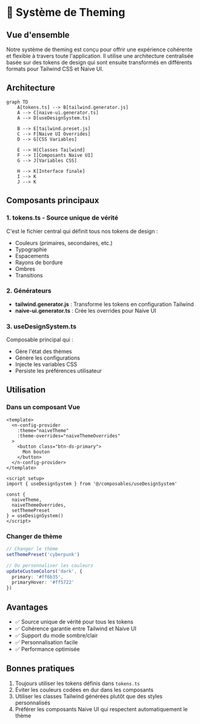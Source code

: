 # 🎨 Système de Theming

## Vue d'ensemble

Notre système de theming est conçu pour offrir une expérience cohérente et flexible à travers toute l'application. Il utilise une architecture centralisée basée sur des tokens de design qui sont ensuite transformés en différents formats pour Tailwind CSS et Naive UI.

## Architecture

```mermaid
graph TD
    A[tokens.ts] --> B[tailwind.generator.js]
    A --> C[naive-ui.generator.ts]
    A --> D[useDesignSystem.ts]
    
    B --> E[tailwind.preset.js]
    C --> F[Naive UI Overrides]
    D --> G[CSS Variables]
    
    E --> H[Classes Tailwind]
    F --> I[Composants Naive UI]
    G --> J[Variables CSS]
    
    H --> K[Interface finale]
    I --> K
    J --> K
```

## Composants principaux

### 1. tokens.ts - Source unique de vérité

C'est le fichier central qui définit tous nos tokens de design :
- Couleurs (primaires, secondaires, etc.)
- Typographie
- Espacements
- Rayons de bordure
- Ombres
- Transitions

### 2. Générateurs

- **tailwind.generator.js** : Transforme les tokens en configuration Tailwind
- **naive-ui.generator.ts** : Crée les overrides pour Naive UI

### 3. useDesignSystem.ts

Composable principal qui :
- Gère l'état des thèmes
- Génère les configurations
- Injecte les variables CSS
- Persiste les préférences utilisateur

## Utilisation

### Dans un composant Vue

```vue
<template>
  <n-config-provider 
    :theme="naiveTheme" 
    :theme-overrides="naiveThemeOverrides"
  >
    <button class="btn-ds-primary">
      Mon bouton
    </button>
  </n-config-provider>
</template>

<script setup>
import { useDesignSystem } from '@/composables/useDesignSystem'

const { 
  naiveTheme, 
  naiveThemeOverrides, 
  setThemePreset 
} = useDesignSystem()
</script>
```

### Changer de thème

```typescript
// Changer le thème
setThemePreset('cyberpunk')

// Ou personnaliser les couleurs
updateCustomColors('dark', {
  primary: '#ff6b35',
  primaryHover: '#ff5722'
})
```

## Avantages

- ✅ Source unique de vérité pour tous les tokens
- ✅ Cohérence garantie entre Tailwind et Naive UI
- ✅ Support du mode sombre/clair
- ✅ Personnalisation facile
- ✅ Performance optimisée

## Bonnes pratiques

1. Toujours utiliser les tokens définis dans `tokens.ts`
2. Éviter les couleurs codées en dur dans les composants
3. Utiliser les classes Tailwind générées plutôt que des styles personnalisés
4. Préférer les composants Naive UI qui respectent automatiquement le thème